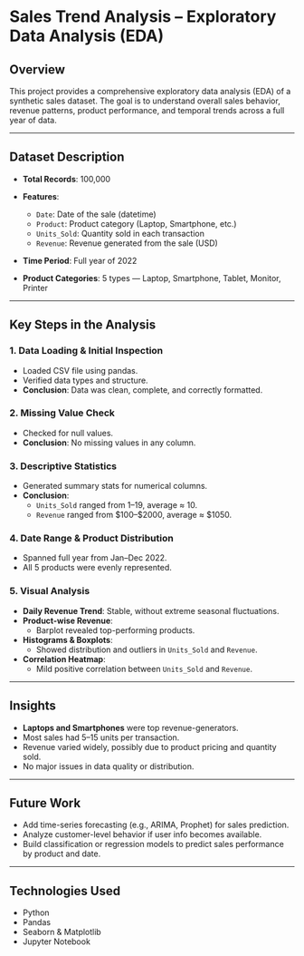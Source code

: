 # Sales Trend Analysis – Exploratory Data Analysis (EDA)

## Overview

This project provides a comprehensive exploratory data analysis (EDA) of a synthetic sales dataset. The goal is to understand overall sales behavior, revenue patterns, product performance, and temporal trends across a full year of data.

---

## Dataset Description

- **Total Records**: 100,000
- **Features**:
  - `Date`: Date of the sale (datetime)
  - `Product`: Product category (Laptop, Smartphone, etc.)
  - `Units_Sold`: Quantity sold in each transaction
  - `Revenue`: Revenue generated from the sale (USD)

- **Time Period**: Full year of 2022
- **Product Categories**: 5 types — Laptop, Smartphone, Tablet, Monitor, Printer

---

## Key Steps in the Analysis

### 1. **Data Loading & Initial Inspection**
- Loaded CSV file using pandas.
- Verified data types and structure.
- **Conclusion**: Data was clean, complete, and correctly formatted.

### 2. **Missing Value Check**
- Checked for null values.
- **Conclusion**: No missing values in any column.

### 3. **Descriptive Statistics**
- Generated summary stats for numerical columns.
- **Conclusion**:
  - `Units_Sold` ranged from 1–19, average ≈ 10.
  - `Revenue` ranged from \$100–\$2000, average ≈ \$1050.

### 4. **Date Range & Product Distribution**
- Spanned full year from Jan–Dec 2022.
- All 5 products were evenly represented.

### 5. **Visual Analysis**
- **Daily Revenue Trend**: Stable, without extreme seasonal fluctuations.
- **Product-wise Revenue**:
  - Barplot revealed top-performing products.
- **Histograms & Boxplots**:
  - Showed distribution and outliers in `Units_Sold` and `Revenue`.
- **Correlation Heatmap**:
  - Mild positive correlation between `Units_Sold` and `Revenue`.

---

## Insights

- **Laptops and Smartphones** were top revenue-generators.
- Most sales had 5–15 units per transaction.
- Revenue varied widely, possibly due to product pricing and quantity sold.
- No major issues in data quality or distribution.

---

## Future Work

- Add time-series forecasting (e.g., ARIMA, Prophet) for sales prediction.
- Analyze customer-level behavior if user info becomes available.
- Build classification or regression models to predict sales performance by product and date.

---

## Technologies Used

- Python
- Pandas
- Seaborn & Matplotlib
- Jupyter Notebook



